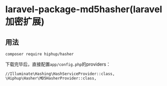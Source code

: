 # laravel-package-md5hasher(laravel加密扩展)
## 用法

`composer require hiphup/hasher
`

下载完毕后，直接配置`app/config.php`的providers：

`
//Illuminate\Hashing\HashServiceProvider::class,
`
`
\Hiphup\Hasher\MD5HasherProvider::class,
`

